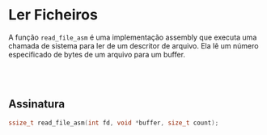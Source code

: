 # Ler Ficheiros
A função `read_file_asm` é uma implementação assembly que executa uma chamada de sistema para ler de um descritor de arquivo. Ela lê um número especificado de bytes de um arquivo para um buffer.

<br><br>

## Assinatura
```c
ssize_t read_file_asm(int fd, void *buffer, size_t count);
```